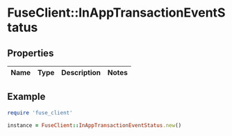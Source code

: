 # FuseClient::InAppTransactionEventStatus

## Properties

| Name | Type | Description | Notes |
| ---- | ---- | ----------- | ----- |

## Example

```ruby
require 'fuse_client'

instance = FuseClient::InAppTransactionEventStatus.new()
```

